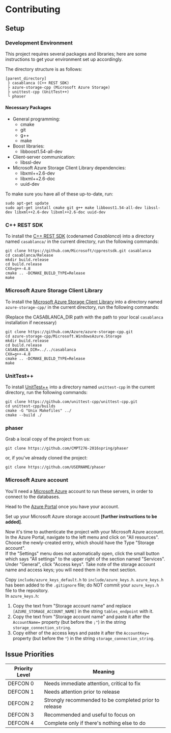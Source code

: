 # Contributing

## Setup

### Development Environment

This project requires several packages and libraries; here are some instructions to get your environment set up accordingly.

The directory structure is as follows:

```
[parent_directory]
 ├ casablanca (C++ REST SDK)
 ├ azure-storage-cpp (Microsoft Azure Storage)
 ├ unittest-cpp (UnitTest++)
 └ phaser
```

#### Necessary Packages

* General programming:
  * cmake
  * git
  * g++
  * make
* Boost libraries:
  * libboost1.54-all-dev
* Client-server communication:
  * libssl-dev
* Microsoft Azure Storage Client Library dependencies:
  * libxml++2.6-dev
  * libxml++2.6-doc
  * uuid-dev

To make sure you have all of these up-to-date, run:
```
sudo apt-get update
sudo apt-get install cmake git g++ make libboost1.54-all-dev libssl-dev libxml++2.6-dev libxml++2.6-doc uuid-dev
```

### C++ REST SDK

To install the [C++ REST SDK](https://github.com/Microsoft/cpprestsdk) (codenamed *Casablanca*) into a directory named `casablanca/` in the current directory, run the following commands:

```
git clone https://github.com/Microsoft/cpprestsdk.git casablanca
cd casablanca/Release
mkdir build.release
cd build.release
CXX=g++-4.8
cmake .. -DCMAKE_BUILD_TYPE=Release
make
```

### Microsoft Azure Storage Client Library

To install the [Microsoft Azure Storage Client Library](https://github.com/Azure/azure-storage-cpp) into a directory named `azure-storage-cpp/` in the current directory, run the following commands:

(Replace the CASABLANCA_DIR path with the path to your local `casablanca` installation if necessary)

```
git clone https://github.com/Azure/azure-storage-cpp.git
cd azure-storage-cpp/Microsoft.WindowsAzure.Storage
mkdir build.release
cd build.release
CASABLANCA_DIR=../../casablanca
CXX=g++-4.8
cmake .. -DCMAKE_BUILD_TYPE=Release
make
```

### UnitTest++

To install [UnitTest++](https://github.com/unittest-cpp/unittest-cpp) into a directory named `unittest-cpp` in the current directory, run the following commands:

```
git clone https://github.com/unittest-cpp/unittest-cpp.git
cd unittest-cpp/builds
cmake -G "Unix Makefiles" ../
cmake --build ./
```

### phaser

Grab a local copy of the project from us:

```
git clone https://github.com/CMPT276-2016spring/phaser
```

or, if you've already cloned the project:

```
git clone https://github.com/USERNAME/phaser
```

### Microsoft Azure account

You'll need a [Microsoft Azure](https://azure.microsoft.com) account to run these servers, in order to connect to the databases.

Head to the [Azure Portal](https://portal.azure.com/) once you have your account.

Set up your Microsoft Azure storage account **[further instructions to be added]**.

Now it's time to authenticate the project with your Microsoft Azure account.  
In the Azure Portal, navigate to the left menu and click on "All resources". Choose the newly-created entry, which should have the Type "Storage account".  
If the "Settings" menu does not automatically open, click the small button which says "All settings" to the upper right of the section named "Services". Under "General", click "Access keys". Take note of the storage account name and access keys; you will need them in the next section.

Copy `include/azure_keys_default.h` to `include/azure_keys.h`. `azure_keys.h` has been added to the `.gitignore` file; do NOT commit your `azure_keys.h` file to the repository.  
In `azure_keys.h`:
1. Copy the text from "Storage account name" and replace `[AZURE_STORAGE_ACCOUNT_NAME]` in the string `tables_endpoint` with it.
2. Copy the text from "Storage account name" and paste it after the `AccountName=` property (but before the `;"`) in the string `storage_connection_string`.
3. Copy either of the access keys and paste it after the `AccountKey=` property (but before the `"`) in the string `storage_connection_string`.

## Issue Priorities

| Priority Level | Meaning |
| --- | --- |
DEFCON 0 | Needs immediate attention, critical to fix
DEFCON 1 | Needs attention prior to release
DEFCON 2 | Strongly recommended to be completed prior to release
DEFCON 3 | Recommended and useful to focus on
DEFCON 4 | Complete only if there's nothing else to do
